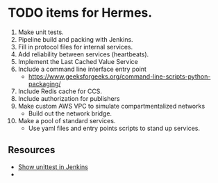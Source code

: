 # TODO items for Hermes.

1. Make unit tests.
1. Pipeline build and packing with Jenkins.
1. Fill in protocol files for internal services.
1. Add reliability between services (heartbeats).
1. Implement the Last Cached Value Service
1. Include a command line interface entry point
    * https://www.geeksforgeeks.org/command-line-scripts-python-packaging/
1. Include Redis cache for CCS.
1. Include authorization for publishers
1. Make custom AWS VPC to simulate compartmentalized networks
    * Build out the network bridge.
1. Make a pool of standard services.
    * Use yaml files and entry points scripts to stand up services.


## Resources

+ [Show unittest in Jenkins](https://stackoverflow.com/questions/11241781/python-unittests-in-jenkins)
+ 